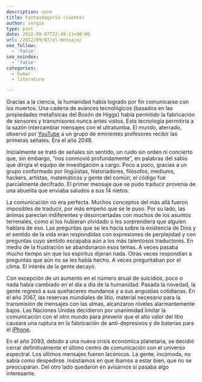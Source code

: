 ```yaml
---
description: none
title: Fantasmagoría (cuento)
author: sergio
type: post
date: 2012-09-07T22:49:11+00:00
url: /2012/09/07/el-mensaje/
seo_follow:
  - 'false'
seo_noindex:
  - 'false'
categories:
  - humor
  - literatura

---
```

Gracias a la ciencia, la humanidad había logrado por fin comunicarse con los muertos. Una cadena de avances tecnológicos (basados en las propiedades metafísicas del Bosón de Higgs) había permitido la fabricación de sensores y transmisores nunca antes vistos. Esta tecnología permitiría a la sazón intercambiar mensajes con el ultratumba. El mundo, aterrado, observó por [YouTube][1] a un grupo de eminentes profesores recibir las primeras señales. Era el año 2048.

Inicialmente se trató de señales sin sentido, un ruido sin orden ni concierto que, sin embargo, &#8220;nos conmovió profundamente&#8221;, en palabras del sabio que dirigía el equipo de investigación a cargo. Poco a poco, gracias a un grupo conformado por lingüistas, historiadores, filósofos, mediums, hackers, artistas, matemáticos y gente del común, el código fue parcialmente decifrado. El primer mensaje que se pudo traducir provenía de una abuelita que enviaba saludos a sus 14 nietos.

La comunicación no era perfecta. Muchos conceptos del más allá fueron imposibles de traducir, por más empeño que se le puso. Por su lado, las ánimas parecían indiferentes y desoncertadas con muchos de los asuntos terrenales, como si los hubieran olvidado o les sorprendiera que alguien hablara de eso. Las preguntas que se les hacía sobre la existencia de Dios y el sentido de la vida eran respondidas con expresiones de perplejidad y con preguntas cuyo sentido escapaba aún a los más talentosos traductores. En medio de la frustración se abandonaron esos temas. A veces pasaba mucho tiempo sin que los espíritus dijeran nada. Otras veces respondían a preguntas que aún no se les había hecho. A veces preguntaban por el clima. El interés de la gente decayó.

Con excepción de un aumento en el número anual de suicidios, poco o nada había cambiado en el día a día de la humanidad. Pasada la novedad, la gente regresó a sus quehaceres mundanos y a sus angustias cotidianas. En el año 2067, las reservas mundiales de litio, material necesario para la transmisión de mensajes con las almas, alcanzaron niveles alarmantemente bajos. Las Naciones Unidas decidieron por unanimidad limitar la comunicación con el otro mundo para prevenir que el alto valor del litio causara una ruptura en la fabricación de anti-depresivos y de baterías para el [iPhone][2].

En el año 2093, debido a una nueva crisis económica planetaria, se decidió cerrar definitivamente el último centro de comunicación con el universo espectral. Los últimos mensajes fueron lacónicos. La gente, incómoda, no sabía como despedirse. Insistíamos en que ibamos a estar bien, que no se preocuparan. Del otro lado quedaron en avisarnos si pasaba algo interesante.

 [1]: http://www.youtube.com "youtube"
 [2]: http://www.apple.com/iphone/ "iphone"
